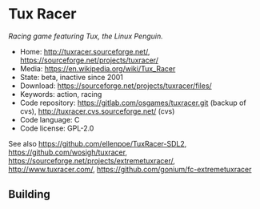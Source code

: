# Tux Racer

_Racing game featuring Tux, the Linux Penguin._

- Home: http://tuxracer.sourceforge.net/, https://sourceforge.net/projects/tuxracer/
- Media: https://en.wikipedia.org/wiki/Tux_Racer
- State: beta, inactive since 2001
- Download: https://sourceforge.net/projects/tuxracer/files/
- Keywords: action, racing
- Code repository: https://gitlab.com/osgames/tuxracer.git (backup of cvs), http://tuxracer.cvs.sourceforge.net/ (cvs)
- Code language: C
- Code license: GPL-2.0

See also https://github.com/ellenpoe/TuxRacer-SDL2, https://github.com/wosigh/tuxracer, https://sourceforge.net/projects/extremetuxracer/, http://www.tuxracer.com/, https://github.com/gonium/fc-extremetuxracer

## Building
